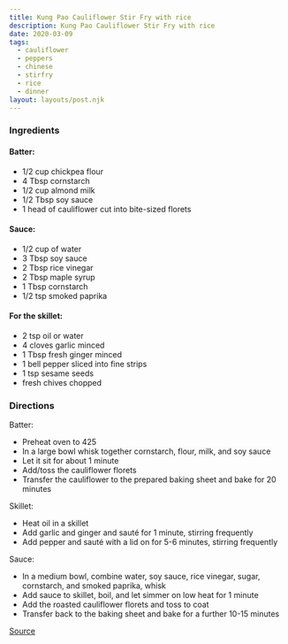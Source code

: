 ```yaml
---
title: Kung Pao Cauliflower Stir Fry with rice
description: Kung Pao Cauliflower Stir Fry with rice
date: 2020-03-09
tags:
  - cauliflower
  - peppers
  - chinese
  - stirfry
  - rice
  - dinner
layout: layouts/post.njk
---
```


### Ingredients

#### Batter:

- 1/2 cup chickpea flour
- 4 Tbsp cornstarch
- 1/2 cup almond milk
- 1/2 Tbsp soy sauce
- 1 head of cauliflower cut into bite-sized florets

#### Sauce:

- 1/2 cup of water
- 3 Tbsp soy sauce
- 2 Tbsp rice vinegar
- 2 Tbsp maple syrup
- 1 Tbsp cornstarch
- 1/2 tsp smoked paprika

#### For the skillet:

- 2 tsp oil or water
- 4 cloves garlic minced
- 1 Tbsp fresh ginger minced
- 1 bell pepper sliced into fine strips
- 1 tsp sesame seeds
- fresh chives chopped

### Directions

Batter:

- Preheat oven to 425
- In a large bowl whisk together cornstarch, flour, milk, and soy sauce
- Let it sit for about 1 minute
- Add/toss the cauliflower florets
- Transfer the cauliflower to the prepared baking sheet and bake for 20 minutes

Skillet:

- Heat oil in a skillet
- Add garlic and ginger and sauté for 1 minute, stirring frequently
- Add pepper and sauté with a lid on for 5-6 minutes, stirring frequently

Sauce:

- In a medium bowl, combine water, soy sauce, rice vinegar, sugar, cornstarch, and smoked paprika, whisk
- Add sauce to skillet, boil, and let simmer on low heat for 1 minute
- Add the roasted cauliflower florets and toss to coat
- Transfer back to the baking sheet and bake for a further 10-15 minutes

[Source](https://elavegan.com/kung-pao-cauliflower/)
